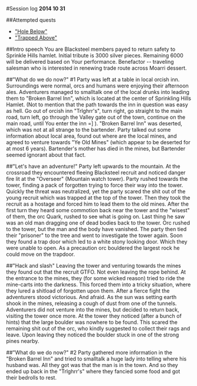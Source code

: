 #Session log
__2014 10 31__

##Attempted quests
  * ["Hole Below"](./01_Hole_Below.md)
  * ["Trapped Above"](./01_Trapped_Above.md)

##Intro speech
  You are Blacksteel members payed to return safety to Sprinkle Hills hamlet.
  Initial tribute is 3000 silver pieces. Remaining 6000 will be delivered based
  on Your performance. Benefactor -- traveling salesman who is interested in
  renewing trade route across Moarri dessert.

##"What do we do now?" #1
  Party was left at a table in local orcish inn. Surroundings were normal, orcs
  and humans were enjoying their afternoon ales. Adventurers managed to smalltalk
  one of the local drunks into leading them to "Broken Barrel Inn", which is
  located at the center of Sprinkling Hills Hamlet. (Not to mention that the path
  towards the inn in question was easy as hell. Go out of orcish inn "Trlghrr's",
  turn right, go straight to the main road, turn left, go through the Valley gate
  out of the town, continue on the main road, until You enter the inn =] ).
  "Broken Barrel Inn" was deserted, which was not at all strange to the bartender.
  Party talked out some information about local area, found out where are the
  local mines, and agreed to venture towards "Ye Old Mines" (which appear to be
  deserted for at most 6 years). Bartender's mother has died in the mines, but
  Bartender seemed ignorant about that fact.

##"Let's have an adventure!"
  Party left upwards to the mountain. At the crossroad they encountered fleeing
  Blacksteel recruit and noticed danger fire lit at the "Overseer" (Mountain
  watch tower). Party rushed towards the tower, finding a pack of forgotten
  trying to force their way into the tower. Quickly the threat was neutralized,
  yet the party scared the shit out of the young recruit which was trapped at
  the top of the tower. Then they took the recruit as a hostage and forced him
  to lead them to the old mines. After the first turn they heard some commotion
  back near the tower and the "wisest" of them, the orc Quark, rushed to see
  what is going on. Last thing he saw was an old man dragging one of dead bodies
  back to the tower. Orc rushed to the tower, but the man and the body have
  vanished. The party then tied their "prisoner" to the tree and went to investigate
  the tower again. Soon they found a trap door which led to a white stony looking
  door. Which they were unable to open. As a precaution orc bouldered the largest
  rock he could move on the trapdoor.

##"Hack and slash"
  Leaving the tower and venturing towards the mines they found out that the recruit
  GTFO. Not even leaving the rope behind. At the entrance to the mines, they
  (for some wicked reason) tried to ride the mine-carts into the darkness.
  This forced them into a tricky situation, where they lured a shitload of forgotten
  upon them. After a fierce fight the adventurers stood victorious. And afraid.
  As the sun was setting earth shook in the mines, releasing a cough of dust from one
  of the tunnels. Adventurers did not venture into the mines, but decided to return
  back, visiting the tower once more. At the tower they noticed (after a bunch of
  hints) that the large boulder was nowhere to be found. This scared the remaining
  shit out of the orc, who kindly suggested to collect their rags and leave.
  Upon leaving they noticed the boulder stuck in one of the strong pines nearby.

##"What do we do now?" #2
  Party gathered more information in the "Broken Barrel Inn" and tried to smalltalk
  a huge lady into telling where his husband was. All they got was that the man is
  in the town. And so they ended up back in the "Trlghrr's" where they fancied some
  food and got their bedrolls to rest.

